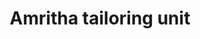 ---
title: "Amritha tailoring unit"
url: /thiruvananthapuram/amritha-tailoring-unit/
shop: Schneiderei
---